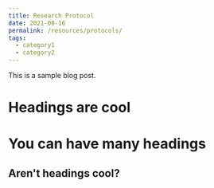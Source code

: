 ```yaml
---
title: Research Protocol
date: 2021-08-16
permalink: /resources/protocols/
tags:
  - category1
  - category2
---
```


This is a sample blog post. 


Headings are cool
======

You can have many headings
======

Aren't headings cool?
------
